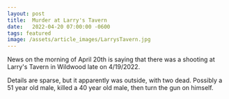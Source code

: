 ```yaml
---
layout: post
title:  Murder at Larry's Tavern
date:   2022-04-20 07:00:00 -0600
tags: featured
image: /assets/article_images/LarrysTavern.jpg
---
```


News on the morning of April 20th is saying that there was a shooting at Larry's Tavern in Wildwood late on 4/19/2022.

Details are sparse, but it apparently was outside, with two dead. Possibly a 51 year old male, killed a 40 year old male, then turn the gun on himself.